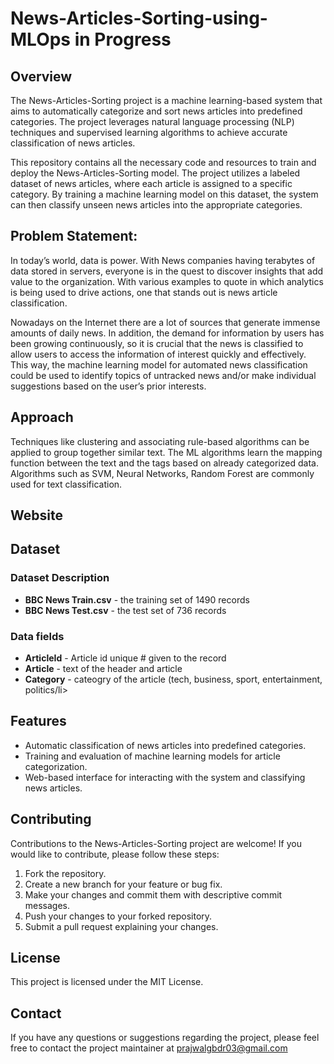 # News-Articles-Sorting-using-MLOps in Progress
## Overview
The News-Articles-Sorting project is a machine learning-based system that aims to automatically categorize and sort news articles into predefined categories. The project leverages natural language processing (NLP) techniques and supervised learning algorithms to achieve accurate classification of news articles.

This repository contains all the necessary code and resources to train and deploy the News-Articles-Sorting model. The project utilizes a labeled dataset of news articles, where each article is assigned to a specific category. By training a machine learning model on this dataset, the system can then classify unseen news articles into the appropriate categories.

## Problem Statement:
In today’s world, data is power. With News companies having terabytes of data stored in
servers, everyone is in the quest to discover insights that add value to the organization.
With various examples to quote in which analytics is being used to drive actions, one that
stands out is news article classification.

Nowadays on the Internet there are a lot of sources that generate immense amounts of
daily news. In addition, the demand for information by users has been growing
continuously, so it is crucial that the news is classified to allow users to access the
information of interest quickly and effectively. This way, the machine learning model for
automated news classification could be used to identify topics of untracked news and/or
make individual suggestions based on the user’s prior interests.

## Approach
Techniques like clustering and associating rule-based algorithms can be
applied to group together similar text. The ML algorithms learn the mapping function
between the text and the tags based on already categorized data. Algorithms such as
SVM, Neural Networks, Random Forest are commonly used for text classification.

## Website

## Dataset
### Dataset Description

- **BBC News Train.csv** - the training set of 1490 records
- **BBC News Test.csv** - the test set of 736 records

### Data fields
- **ArticleId** - Article id unique # given to the record
- **Article** - text of the header and article
- **Category** - cateogry of the article (tech, business, sport, entertainment, politics/li>

## Features
- Automatic classification of news articles into predefined categories.
- Training and evaluation of machine learning models for article categorization.
- Web-based interface for interacting with the system and classifying news articles.

## Contributing
Contributions to the News-Articles-Sorting project are welcome! If you would like to contribute, please follow these steps:

1. Fork the repository.
2. Create a new branch for your feature or bug fix.
3. Make your changes and commit them with descriptive commit messages.
4. Push your changes to your forked repository.
5. Submit a pull request explaining your changes.

## License
This project is licensed under the MIT License.

## Contact
If you have any questions or suggestions regarding the project, please feel free to contact the project maintainer at prajwalgbdr03@gmail.com
